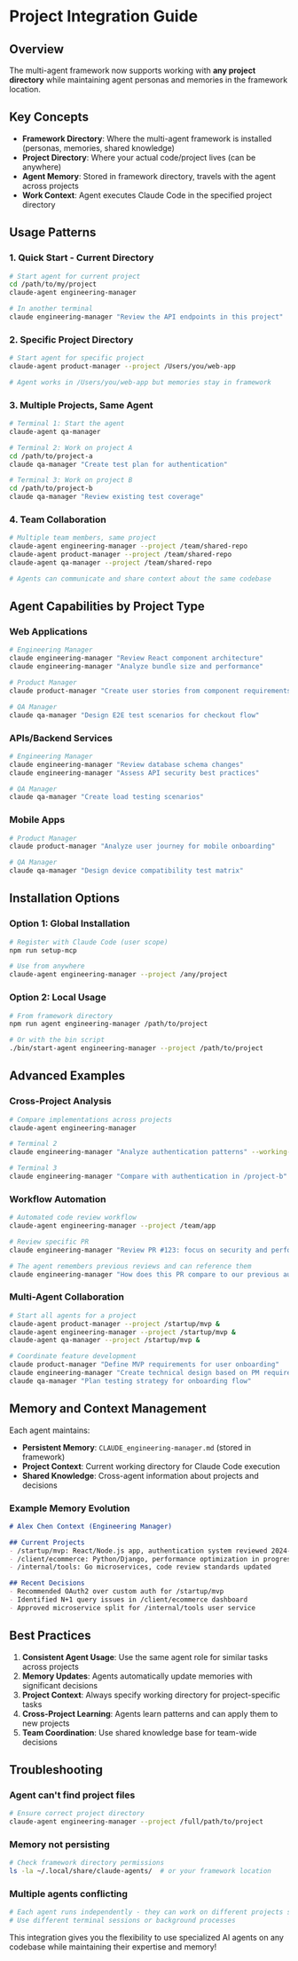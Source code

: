 # Project Integration Guide

## Overview

The multi-agent framework now supports working with **any project directory** while maintaining agent personas and memories in the framework location.

## Key Concepts

- **Framework Directory**: Where the multi-agent framework is installed (personas, memories, shared knowledge)
- **Project Directory**: Where your actual code/project lives (can be anywhere)
- **Agent Memory**: Stored in framework directory, travels with the agent across projects
- **Work Context**: Agent executes Claude Code in the specified project directory

## Usage Patterns

### 1. Quick Start - Current Directory

```bash
# Start agent for current project
cd /path/to/my/project
claude-agent engineering-manager

# In another terminal
claude engineering-manager "Review the API endpoints in this project"
```

### 2. Specific Project Directory

```bash
# Start agent for specific project
claude-agent product-manager --project /Users/you/web-app

# Agent works in /Users/you/web-app but memories stay in framework
```

### 3. Multiple Projects, Same Agent

```bash
# Terminal 1: Start the agent
claude-agent qa-manager

# Terminal 2: Work on project A
cd /path/to/project-a
claude qa-manager "Create test plan for authentication"

# Terminal 3: Work on project B  
cd /path/to/project-b
claude qa-manager "Review existing test coverage"
```

### 4. Team Collaboration

```bash
# Multiple team members, same project
claude-agent engineering-manager --project /team/shared-repo
claude-agent product-manager --project /team/shared-repo  
claude-agent qa-manager --project /team/shared-repo

# Agents can communicate and share context about the same codebase
```

## Agent Capabilities by Project Type

### Web Applications
```bash
# Engineering Manager
claude engineering-manager "Review React component architecture"
claude engineering-manager "Analyze bundle size and performance"

# Product Manager  
claude product-manager "Create user stories from component requirements"

# QA Manager
claude qa-manager "Design E2E test scenarios for checkout flow"
```

### APIs/Backend Services
```bash
# Engineering Manager
claude engineering-manager "Review database schema changes"
claude engineering-manager "Assess API security best practices"

# QA Manager
claude qa-manager "Create load testing scenarios"
```

### Mobile Apps
```bash
# Product Manager
claude product-manager "Analyze user journey for mobile onboarding"

# QA Manager  
claude qa-manager "Design device compatibility test matrix"
```

## Installation Options

### Option 1: Global Installation

```bash
# Register with Claude Code (user scope)
npm run setup-mcp

# Use from anywhere
claude-agent engineering-manager --project /any/project
```

### Option 2: Local Usage

```bash
# From framework directory
npm run agent engineering-manager /path/to/project

# Or with the bin script
./bin/start-agent engineering-manager --project /path/to/project
```

## Advanced Examples

### Cross-Project Analysis

```bash
# Compare implementations across projects
claude-agent engineering-manager

# Terminal 2
claude engineering-manager "Analyze authentication patterns" --working-dir /project-a

# Terminal 3  
claude engineering-manager "Compare with authentication in /project-b" --working-dir /project-b
```

### Workflow Automation

```bash
# Automated code review workflow
claude-agent engineering-manager --project /team/app

# Review specific PR
claude engineering-manager "Review PR #123: focus on security and performance"

# The agent remembers previous reviews and can reference them
claude engineering-manager "How does this PR compare to our previous authentication changes?"
```

### Multi-Agent Collaboration

```bash
# Start all agents for a project
claude-agent product-manager --project /startup/mvp &
claude-agent engineering-manager --project /startup/mvp &  
claude-agent qa-manager --project /startup/mvp &

# Coordinate feature development
claude product-manager "Define MVP requirements for user onboarding"
claude engineering-manager "Create technical design based on PM requirements"
claude qa-manager "Plan testing strategy for onboarding flow"
```

## Memory and Context Management

Each agent maintains:

- **Persistent Memory**: `CLAUDE_engineering-manager.md` (stored in framework)
- **Project Context**: Current working directory for Claude Code execution
- **Shared Knowledge**: Cross-agent information about projects and decisions

### Example Memory Evolution

```markdown
# Alex Chen Context (Engineering Manager)

## Current Projects
- /startup/mvp: React/Node.js app, authentication system reviewed 2024-01-15
- /client/ecommerce: Python/Django, performance optimization in progress
- /internal/tools: Go microservices, code review standards updated

## Recent Decisions  
- Recommended OAuth2 over custom auth for /startup/mvp
- Identified N+1 query issues in /client/ecommerce dashboard
- Approved microservice split for /internal/tools user service
```

## Best Practices

1. **Consistent Agent Usage**: Use the same agent role for similar tasks across projects
2. **Memory Updates**: Agents automatically update memories with significant decisions
3. **Project Context**: Always specify working directory for project-specific tasks
4. **Cross-Project Learning**: Agents learn patterns and can apply them to new projects
5. **Team Coordination**: Use shared knowledge base for team-wide decisions

## Troubleshooting

### Agent can't find project files
```bash
# Ensure correct project directory
claude-agent engineering-manager --project /full/path/to/project
```

### Memory not persisting
```bash
# Check framework directory permissions
ls -la ~/.local/share/claude-agents/  # or your framework location
```

### Multiple agents conflicting
```bash
# Each agent runs independently - they can work on different projects simultaneously
# Use different terminal sessions or background processes
```

This integration gives you the flexibility to use specialized AI agents on any codebase while maintaining their expertise and memory!